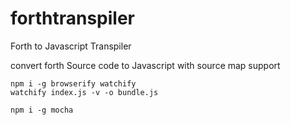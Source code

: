 # forthtranspiler
Forth to Javascript Transpiler

convert forth Source code to Javascript with source map support

    npm i -g browserify watchify 
    watchify index.js -v -o bundle.js
    
    npm i -g mocha
